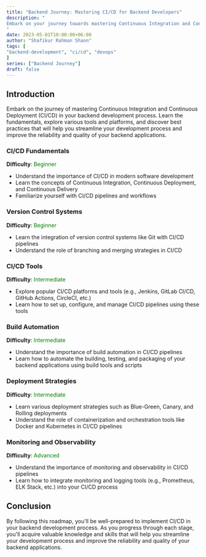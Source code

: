 ```yaml
---
title: "Backend Journey: Mastering CI/CD for Backend Developers"
description: "
Embark on your journey towards mastering Continuous Integration and Continuous Deployment (CI/CD) in your backend development process. Learn the fundamentals, explore various tools and platforms, and discover best practices that will help you streamline your development process and improve the reliability and quality of your backend applications.
"
date: 2023-05-01T10:00:00+06:00
author: "Shafikur Rahman Shaon"
tags: [
"backend-development", "ci/cd", "devops"
]
series: ["Backend Journey"]
draft: false
---
```

## Introduction
Embark on the journey of mastering Continuous Integration and Continuous Deployment (CI/CD) in your backend development process. Learn the fundamentals, explore various tools and platforms, and discover best practices that will help you streamline your development process and improve the reliability and quality of your backend applications.


### CI/CD Fundamentals
**Difficulty**:  <span style="color:green">Beginner</span>

- Understand the importance of CI/CD in modern software development
- Learn the concepts of Continuous Integration, Continuous Deployment, and Continuous Delivery
- Familiarize yourself with CI/CD pipelines and workflows

### Version Control Systems
**Difficulty**:  <span style="color:green">Beginner</span>

- Learn the integration of version control systems like Git with CI/CD pipelines
- Understand the role of branching and merging strategies in CI/CD

### CI/CD Tools
**Difficulty**:  <span style="color:green">Intermediate</span>

- Explore popular CI/CD platforms and tools (e.g., Jenkins, GitLab CI/CD, GitHub Actions, CircleCI, etc.)
- Learn how to set up, configure, and manage CI/CD pipelines using these tools

### Build Automation
**Difficulty**:  <span style="color:green">Intermediate</span>

- Understand the importance of build automation in CI/CD pipelines
- Learn how to automate the building, testing, and packaging of your backend applications using build tools and scripts

### Deployment Strategies
**Difficulty**:  <span style="color:green">Intermediate</span>

- Learn various deployment strategies such as Blue-Green, Canary, and Rolling deployments
- Understand the role of containerization and orchestration tools like Docker and Kubernetes in CI/CD pipelines

### Monitoring and Observability
**Difficulty**:  <span style="color:green">Advanced</span>

- Understand the importance of monitoring and observability in CI/CD pipelines
- Learn how to integrate monitoring and logging tools (e.g., Prometheus, ELK Stack, etc.) into your CI/CD process


## Conclusion
By following this roadmap, you'll be well-prepared to implement CI/CD in your backend development process. As you progress through each stage, you'll acquire valuable knowledge and skills that will help you streamline your development process and improve the reliability and quality of your backend applications.



